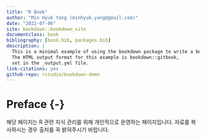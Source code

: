 ```yaml
--- 
title: "R Book"
author: "Min Hyuk Yang (minhyuk.yang@gmail.com)"
date: "2022-07-06"
site: bookdown::bookdown_site
documentclass: book
bibliography: [book.bib, packages.bib]
description: |
  This is a minimal example of using the bookdown package to write a book.
  The HTML output format for this example is bookdown::gitbook,
  set in the _output.yml file.
link-citations: yes
github-repo: rstudio/bookdown-demo
---
```


# Preface {-}

해당 페이지는 R 관련 지식 관리를 위해 개인적으로 운영하는 페이지입니다. 자료를 복사하시는 경우 출처를 꼭 밝혀주시기 바랍니다.



